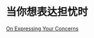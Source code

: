 # 当你想表达担忧时

[On Expressing Your Concerns](https://www.readthesequences.com/On-Expressing-Your-Concerns)